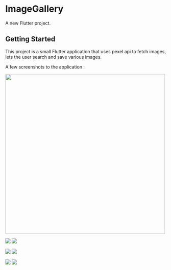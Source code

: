 
# ImageGallery

A new Flutter project.

## Getting Started

This project is a small Flutter application that uses pexel api to fetch images, lets the user search and save various images.

A few screenshots to the application :

<img src="images/appoverview.png" width=500>

![](images/appoverview.png) ![](images/homepage.png)

![](images/search.png) ![](images/searchresult.png)

![](images/searchresult2.png) ![](images/Screenshot_1646419588.png)
